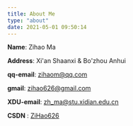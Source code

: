 ```yaml
---
title: About Me
type: "about"
date: 2021-05-01 09:50:14
---
```

**Name**: Zihao Ma

**Address**: Xi'an Shaanxi & Bo'zhou Anhui

**qq-email**: zihaom@qq.com

**gmail**: zihao626@gmail.com

**XDU-email**: zh_ma@stu.xidian.edu.cn

**CSDN** : [ZiHao626](https://blog.csdn.net/zihao123w?spm=1001.2101.3001.5343)

